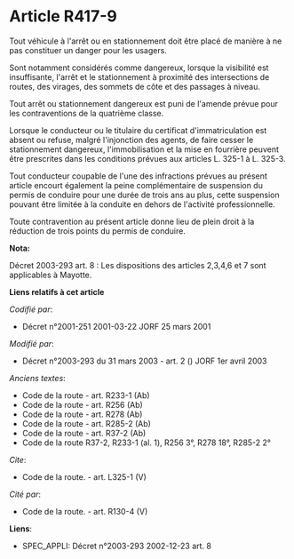 # Article R417-9

Tout véhicule à l'arrêt ou en stationnement doit être placé de manière à ne pas constituer un danger pour les usagers. 

Sont notamment considérés comme dangereux, lorsque la visibilité est insuffisante, l'arrêt et le stationnement à proximité
des intersections de routes, des virages, des sommets de côte et des passages à niveau. 

Tout arrêt ou stationnement dangereux est puni de l'amende prévue pour les contraventions de la quatrième classe. 

Lorsque le conducteur ou le titulaire du certificat d'immatriculation est absent ou refuse, malgré l'injonction des agents,
de faire cesser le stationnement dangereux, l'immobilisation et la mise en fourrière peuvent être prescrites dans les
conditions prévues aux articles L. 325-1 à L. 325-3.

Tout conducteur coupable de l'une des infractions prévues au présent article encourt également la peine complémentaire de
suspension du permis de conduire pour une durée de trois ans au plus, cette suspension pouvant être limitée à la conduite en
dehors de l'activité professionnelle. 

Toute contravention au présent article donne lieu de plein droit à la réduction de trois points du permis de conduire.

**Nota:**

Décret 2003-293 art. 8 : Les dispositions des articles 2,3,4,6 et 7 sont applicables à Mayotte.

**Liens relatifs à cet article**

_Codifié par_:

  - Décret n°2001-251 2001-03-22 JORF 25 mars 2001

_Modifié par_:

  - Décret n°2003-293 du 31 mars 2003 - art. 2 () JORF 1er avril 2003

_Anciens textes_:

  - Code de la route - art. R233-1 (Ab)
  - Code de la route - art. R256 (Ab)
  - Code de la route - art. R278 (Ab)
  - Code de la route - art. R285-2 (Ab)
  - Code de la route - art. R37-2 (Ab)
  - Code de la route R37-2, R233-1 (al. 1), R256 3°, R278 18°, R285-2 2°

_Cite_:

  - Code de la route. - art. L325-1 (V)

_Cité par_:

  - Code de la route. - art. R130-4 (V)

**Liens**:

  - SPEC_APPLI: Décret n°2003-293 2002-12-23 art. 8
